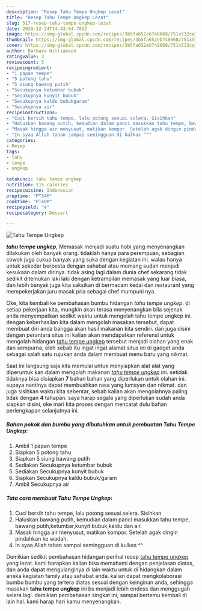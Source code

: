 ```yaml
---
description: "Resep Tahu Tempe Ungkep Lezat"
title: "Resep Tahu Tempe Ungkep Lezat"
slug: 517-resep-tahu-tempe-ungkep-lezat
date: 2020-12-24T14:43:04.782Z
image: https://img-global.cpcdn.com/recipes/3b5fa652eb748668/751x532cq70/tahu-tempe-ungkep-foto-resep-utama.jpg
thumbnail: https://img-global.cpcdn.com/recipes/3b5fa652eb748668/751x532cq70/tahu-tempe-ungkep-foto-resep-utama.jpg
cover: https://img-global.cpcdn.com/recipes/3b5fa652eb748668/751x532cq70/tahu-tempe-ungkep-foto-resep-utama.jpg
author: Barbara Williamson
ratingvalue: 3
reviewcount: 5
recipeingredient:
- "1 papan tempe"
- "5 potong tahu"
- "5 siung bawang putih"
- "Secukupnya ketumbar bubuk"
- "Secukupnya kunyit bubuk"
- "Secukupnya kaldu bubukgaram"
- "Secukupnya air"
recipeinstructions:
- "Cuci bersih tahu tempe, lalu potong sesuai selera. Sisihkan"
- "Haluskan bawang putih, kemudian dalam panci masukkan tahu tempe, bawang putih,ketumbar,kunyit bubuk,kaldu dan air."
- "Masak hingga air menyusut, matikan kompor. Setelah agak dingin pindahkan ke wadah."
- "In syaa Allah tahan sampai semingguan di kulkas ^^"
categories:
- Resep
tags:
- tahu
- tempe
- ungkep

katakunci: tahu tempe ungkep 
nutrition: 115 calories
recipecuisine: Indonesian
preptime: "PT34M"
cooktime: "PT40M"
recipeyield: "4"
recipecategory: Dessert

---
```



![Tahu Tempe Ungkep](https://img-global.cpcdn.com/recipes/3b5fa652eb748668/751x532cq70/tahu-tempe-ungkep-foto-resep-utama.jpg)

<b><i>tahu tempe ungkep</i></b>, Memasak menjadi suatu hobi yang menyenangkan dilakukan oleh banyak orang. tidaklah hanya para perempuan, sebagian cowok juga cukup banyak yang suka dengan kegiatan ini. walau hanya untuk sekedar berpesta dengan sahabat atau memang sudah menjadi kesukaan dalam dirinya. tidak asing lagi dalam dunia chef sekarang tidak sedikit ditemukan laki laki dengan ketrampilan memasak yang luar biasa, dan lebih banyak juga kita saksikan di bermacam kedai dan restaurant yang mempekerjakan juru masak pria sebagai chef mumpuni nya.

Oke, kita kembali ke pembahasan bumbu hidangan <i>tahu tempe ungkep</i>. di setiap pekerjaan kita, mungkin akan terasa menyenangkan bila sejenak anda menyempatkan sedikit waktu untuk mengolah tahu tempe ungkep ini. dengan keberhasilan kita dalam mengolah masakan tersebut, dapat membuat diri anda bangga akan hasil makanan kita sendiri. dan juga disini dengan perantara situs ini kalian akan mendapatkan referensi untuk mengolah hidangan <u>tahu tempe ungkep</u> tersebut menjadi olahan yang enak dan sempurna, oleh sebab itu ingat ingat alamat situs ini di gadget anda sebagai salah satu rujukan anda dalam membuat menu baru yang nikmat.




Saat ini langsung saja kita memulai untuk menyiapkan alat alat yang diperuntuk kan dalam mengolah makanan <u><i>tahu tempe ungkep</i></u> ini. setidak tidaknya bisa disiapkan <b>7</b> bahan bahan yang diperlukan untuk olahan ini. supaya nantinya dapat membuahkan rasa yang lumayan dan nikmat. dan juga sisihkan waktu kita sebentar, sebab kalian akan mengolahnya paling tidak dengan <b>4</b> tahapan. saya harap segala yang diperlukan sudah anda siapkan disini, oke mari kita proses dengan mencatat dulu bahan perlengkapan selanjutnya ini.

<!--inarticleads1-->

##### Bahan pokok dan bumbu yang dibutuhkan untuk pembuatan Tahu Tempe Ungkep:

1. Ambil 1 papan tempe
1. Siapkan 5 potong tahu
1. Siapkan 5 siung bawang putih
1. Sediakan Secukupnya ketumbar bubuk
1. Sediakan Secukupnya kunyit bubuk
1. Siapkan Secukupnya kaldu bubuk/garam
1. Ambil Secukupnya air




<!--inarticleads2-->

##### Tata cara membuat Tahu Tempe Ungkep:

1. Cuci bersih tahu tempe, lalu potong sesuai selera. Sisihkan
1. Haluskan bawang putih, kemudian dalam panci masukkan tahu tempe, bawang putih,ketumbar,kunyit bubuk,kaldu dan air.
1. Masak hingga air menyusut, matikan kompor. Setelah agak dingin pindahkan ke wadah.
1. In syaa Allah tahan sampai semingguan di kulkas ^^




Demikian sedikit pembahasan hidangan perihal resep <u>tahu tempe ungkep</u> yang lezat. kami harapkan kalian bisa memahami dengan penjelasan diatas, dan anda dapat mengulanginya di lain waktu untuk di hidangkan dalam aneka kegiatan family atau sahabat anda. kalian dapat mengkolaborasi bumbu bumbu yang tertera diatas sesuai dengan keinginan anda, sehingga masakan <b>tahu tempe ungkep</b> ini bs menjadi lebih endess dan menggugah selera lagi. demikian pembahasan singkat ini, sampai bertemu kembali di lain hal. kami harap hari kamu menyenangkan.
